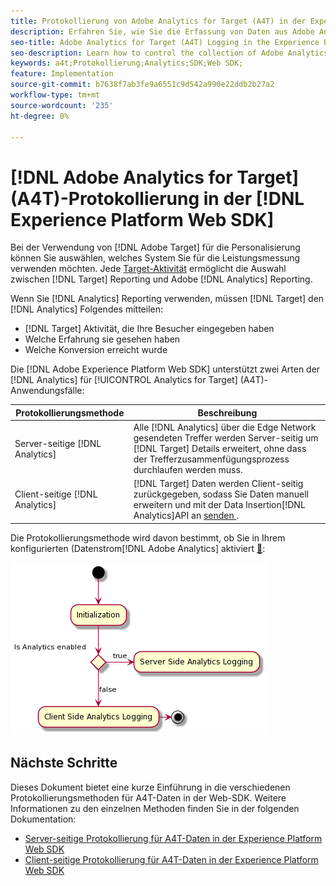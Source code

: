 ```yaml
---
title: Protokollierung von Adobe Analytics for Target (A4T) in der Experience Platform Web SDK
description: Erfahren Sie, wie Sie die Erfassung von Daten aus Adobe Analytics for Target (A4T) mit der Experience Platform Web SDK steuern.
seo-title: Adobe Analytics for Target (A4T) Logging in the Experience Platform Web SDK
seo-description: Learn how to control the collection of Adobe Analytics for Target (A4T) data using the Experience Platform Web SDK.
keywords: a4t;Protokollierung;Analytics;SDK;Web SDK;
feature: Implementation
source-git-commit: b7638f7ab3fe9a6551c9d542a990e22ddb2b27a2
workflow-type: tm+mt
source-wordcount: '235'
ht-degree: 0%

---
```


# [!DNL Adobe Analytics for Target] (A4T)-Protokollierung in der [!DNL Experience Platform Web SDK]

Bei der Verwendung von [!DNL Adobe Target] für die Personalisierung können Sie auswählen, welches System Sie für die Leistungsmessung verwenden möchten. Jede [Target-Aktivität](https://experienceleague.adobe.com/docs/target/using/activities/target-activities-guide.html) ermöglicht die Auswahl zwischen [!DNL Target] Reporting und Adobe [!DNL Analytics] Reporting.

Wenn Sie [!DNL Analytics] Reporting verwenden, müssen [!DNL Target] den [!DNL Analytics] Folgendes mitteilen:

* [!DNL Target] Aktivität, die Ihre Besucher eingegeben haben
* Welche Erfahrung sie gesehen haben
* Welche Konversion erreicht wurde

Die [!DNL Adobe Experience Platform Web SDK] unterstützt zwei Arten der [!DNL Analytics] für [!UICONTROL Analytics for Target] (A4T)-Anwendungsfälle:

| Protokollierungsmethode | Beschreibung |
| --- | --- |
| Server-seitige [!DNL Analytics] | Alle [!DNL Analytics] über die Edge Network gesendeten Treffer werden Server-seitig um [!DNL Target] Details erweitert, ohne dass der Trefferzusammenfügungsprozess durchlaufen werden muss. |
| Client-seitige [!DNL Analytics] | [!DNL Target] Daten werden Client-seitig zurückgegeben, sodass Sie Daten manuell erweitern und mit der Data Insertion[!DNL Analytics]API an [ senden ](https://experienceleague.adobe.com/docs/analytics/import/c-data-insertion-api.html). |

Die Protokollierungsmethode wird davon bestimmt, ob Sie in Ihrem konfigurierten (Datenstrom[!DNL Adobe Analytics] aktiviert [&#128279;](https://experienceleague.adobe.com/en/docs/experience-platform/datastreams/overview):

![Entscheidungsfluss der Protokollierungsmethode](/help/dev/implement/a4t/assets/analytics-logging.png)

## Nächste Schritte

Dieses Dokument bietet eine kurze Einführung in die verschiedenen Protokollierungsmethoden für A4T-Daten in der Web-SDK. Weitere Informationen zu den einzelnen Methoden finden Sie in der folgenden Dokumentation:

* [Server-seitige Protokollierung für A4T-Daten in der Experience Platform Web SDK](/help/dev/implement/a4t/client-side-logging.md)
* [Client-seitige Protokollierung für A4T-Daten in der Experience Platform Web SDK](/help/dev/implement/a4t/client-side-logging.md)